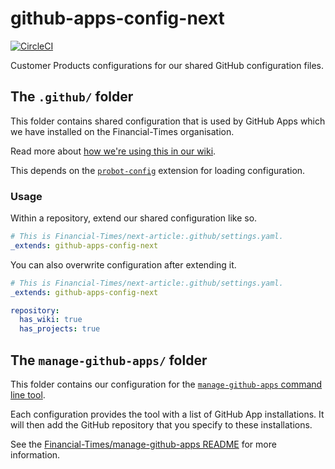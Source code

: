 # github-apps-config-next

[![CircleCI](https://circleci.com/gh/Financial-Times/github-apps-config-next.svg?style=svg)](https://circleci.com/gh/Financial-Times/github-apps-config-next)

Customer Products configurations for our shared GitHub configuration files.

## The `.github/` folder

This folder contains shared configuration that is used by GitHub Apps which we have installed on the Financial-Times organisation.

Read more about [how we're using this in our wiki](https://github.com/Financial-Times/next/wiki/GitHub#Probot).

This depends on the [`probot-config`](https://github.com/probot/probot-config) extension for loading configuration.

### Usage

Within a repository, extend our shared configuration like so.

```yaml
# This is Financial-Times/next-article:.github/settings.yaml.
_extends: github-apps-config-next
```

You can also overwrite configuration after extending it.

```yaml
# This is Financial-Times/next-article:.github/settings.yaml.
_extends: github-apps-config-next

repository:
  has_wiki: true
  has_projects: true
```

## The `manage-github-apps/` folder

This folder contains our configuration for the [`manage-github-apps` command line tool](https://github.com/Financial-Times/manage-github-apps).

Each configuration provides the tool with a list of GitHub App installations. It will then add the GitHub repository that you specify to these installations.

See the [Financial-Times/manage-github-apps README](https://github.com/Financial-Times/manage-github-apps#readme) for more information.
